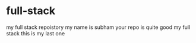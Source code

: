 # full-stack
my full stack repoistory
my name is subham
your repo is quite good
my full stack 
this is my last one
